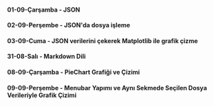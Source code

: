 #### 01-09-Çarşamba - JSON

#### 02-09-Perşembe - JSON'da dosya işleme

#### 03-09-Cuma - JSON verilerini çekerek Matplotlib ile grafik çizme

#### 31-08-Salı - Markdown Dili

#### 08-09-Çarşamba - PieChart Grafiği ve Çizimi

#### 09-09-Perşembe - Menubar Yapımı ve Aynı Sekmede Seçilen Dosya Verileriyle Grafik Çizimi

